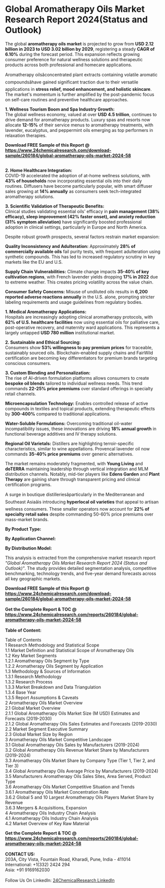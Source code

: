 <h1>Global Aromatherapy Oils Market Research Report 2024(Status and Outlook)</h1><p>The global <strong>aromatherapy oils market</strong> is projected to grow from <strong>USD 2.12 billion in 2023 to USD 3.02 billion by 2029</strong>, registering a steady <strong>CAGR of 6.10%</strong> during the forecast period. This expansion reflects growing consumer preference for natural wellness solutions and therapeutic products across both professional and homecare applications.</p><p>Aromatherapy oilsâconcentrated plant extracts containing volatile aromatic compoundsâhave gained significant traction due to their versatile applications in <strong>stress relief, mood enhancement, and holistic skincare</strong>. The market's momentum is further amplified by the post-pandemic focus on self-care routines and preventive healthcare approaches.</p><p><strong>1. Wellness Tourism Boom and Spa Industry Growth:</strong><br>
The global wellness economy, valued at over <strong>USD 4.5 trillion</strong>, continues to drive demand for aromatherapy products. Luxury spas and resorts now allocate <strong>12-15%</strong> of their service menus to aromatherapy treatments, with lavender, eucalyptus, and peppermint oils emerging as top performers in relaxation therapies.</p><div><b>Download FREE Sample of this Report @ 
            <a href="https://www.24chemicalresearch.com/download-sample/260184/global-aromatherapy-oils-market-2024-58">
            https://www.24chemicalresearch.com/download-sample/260184/global-aromatherapy-oils-market-2024-58</a></b></div><br><p><strong>2. Home Healthcare Integration:</strong><br>
COVID-19 accelerated the adoption of at-home wellness solutions, with <strong>43% of households</strong> now incorporating essential oils into their daily routines. Diffusers have become particularly popular, with smart diffuser sales growing at <strong>14% annually</strong> as consumers seek tech-integrated aromatherapy solutions.</p><p><strong>3. Scientific Validation of Therapeutic Benefits:</strong><br>
Clinical studies validating essential oils' efficacy in <strong>pain management (38% efficacy), sleep improvement (42% faster onset), and anxiety reduction (31% symptom alleviation)</strong> have significantly boosted professional adoption in clinical settings, particularly in Europe and North America.</p><p>Despite robust growth prospects, several factors restrain market expansion:</p><p><strong>Quality Inconsistency and Adulteration:</strong> Approximately <strong>28% of commercially available oils</strong> fail purity tests, with frequent adulteration using synthetic compounds. This has led to increased regulatory scrutiny in key markets like the EU and U.S.</p><p><strong>Supply Chain Vulnerabilities:</strong> Climate change impacts <strong>35-40% of key cultivation regions</strong>, with French lavender yields dropping <strong>17% in 2022</strong> due to extreme weather. This creates pricing volatility across the value chain.</p><p><strong>Consumer Safety Concerns:</strong> Misuse of undiluted oils results in <strong>6,200 reported adverse reactions annually</strong> in the U.S. alone, prompting stricter labeling requirements and usage guidelines from regulatory bodies.</p><p><strong>1. Medical Aromatherapy Applications:</strong><br>
Hospitals are increasingly adopting clinical aromatherapy protocols, with <strong>62% of U.S. healthcare facilities</strong> now using essential oils for palliative care, post-operative recovery, and maternity ward applications. This represents a largely untapped <strong>USD 780 million</strong> institutional market.</p><p><strong>2. Sustainable and Ethical Sourcing:</strong><br>
Consumers show <strong>53% willingness to pay premium prices</strong> for traceable, sustainably sourced oils. Blockchain-enabled supply chains and FairWild certification are becoming key differentiators for premium brands targeting conscious consumers.</p><p><strong>3. Custom Blending and Personalization:</strong><br>
The rise of AI-driven formulation platforms allows consumers to create <strong>bespoke oil blends</strong> tailored to individual wellness needs. This trend commands <strong>22-25% price premiums</strong> over standard offerings in specialty retail channels.</p><p><strong>Microencapsulation Technology:</strong> Enables controlled release of active compounds in textiles and topical products, extending therapeutic effects by <strong>300-400%</strong> compared to traditional applications.</p><p><strong>Water-Soluble Formulations:</strong> Overcoming traditional oil-water incompatibility issues, these innovations are driving <strong>18% annual growth</strong> in functional beverage additives and IV therapy solutions.</p><p><strong>Regional Oil Varietals:</strong> Distillers are highlighting terroir-specific characteristics, similar to wine appellations. Provencal lavender oil now commands <strong>35-40% price premiums</strong> over generic alternatives.</p><p>The market remains moderately fragmented, with <strong>Young Living</strong> and <strong>doTERRA</strong> maintaining leadership through vertical integration and MLM distribution channels. Notably, mid-tier players like <strong>Edens Garden</strong> and <strong>Plant Therapy</strong> are gaining share through transparent pricing and clinical certification programs.</p><p>A surge in boutique distilleriesâparticularly in the Mediterranean and Southeast Asiaâis introducing <strong>hyperlocal oil varieties</strong> that appeal to artisan wellness consumers. These smaller operators now account for <strong>22% of specialty retail sales</strong> despite commanding 50-60% price premiums over mass-market brands.</p><p><strong>By Product Type:</strong></p><p><strong>By Application Channel:</strong></p><p><strong>By Distribution Model:</strong></p><p>This analysis is extracted from the comprehensive market research report <em>"Global Aromatherapy Oils Market Research Report 2024 (Status and Outlook)"</em>. The study provides detailed segmentation analysis, competitive benchmarking, technology trends, and five-year demand forecasts across all key geographic markets.</p><div><b>Download FREE Sample of this Report @ 
            <a href="https://www.24chemicalresearch.com/download-sample/260184/global-aromatherapy-oils-market-2024-58">
            https://www.24chemicalresearch.com/download-sample/260184/global-aromatherapy-oils-market-2024-58</a></b></div><br><div><b>Get the Complete Report & TOC @ 
            <a href="https://www.24chemicalresearch.com/reports/260184/global-aromatherapy-oils-market-2024-58">
            https://www.24chemicalresearch.com/reports/260184/global-aromatherapy-oils-market-2024-58</a></b></div><br>
            <b>Table of Content:</b><p>Table of Contents<br />
1 Research Methodology and Statistical Scope<br />
1.1 Market Definition and Statistical Scope of Aromatherapy Oils<br />
1.2 Key Market Segments<br />
1.2.1 Aromatherapy Oils Segment by Type<br />
1.2.2 Aromatherapy Oils Segment by Application<br />
1.3 Methodology & Sources of Information<br />
1.3.1 Research Methodology<br />
1.3.2 Research Process<br />
1.3.3 Market Breakdown and Data Triangulation<br />
1.3.4 Base Year<br />
1.3.5 Report Assumptions & Caveats<br />
2 Aromatherapy Oils Market Overview<br />
2.1 Global Market Overview<br />
2.1.1 Global Aromatherapy Oils Market Size (M USD) Estimates and Forecasts (2019-2030)<br />
2.1.2 Global Aromatherapy Oils Sales Estimates and Forecasts (2019-2030)<br />
2.2 Market Segment Executive Summary<br />
2.3 Global Market Size by Region<br />
3 Aromatherapy Oils Market Competitive Landscape<br />
3.1 Global Aromatherapy Oils Sales by Manufacturers (2019-2024)<br />
3.2 Global Aromatherapy Oils Revenue Market Share by Manufacturers (2019-2024)<br />
3.3 Aromatherapy Oils Market Share by Company Type (Tier 1, Tier 2, and Tier 3)<br />
3.4 Global Aromatherapy Oils Average Price by Manufacturers (2019-2024)<br />
3.5 Manufacturers Aromatherapy Oils Sales Sites, Area Served, Product Type<br />
3.6 Aromatherapy Oils Market Competitive Situation and Trends<br />
3.6.1 Aromatherapy Oils Market Concentration Rate<br />
3.6.2 Global 5 and 10 Largest Aromatherapy Oils Players Market Share by Revenue<br />
3.6.3 Mergers & Acquisitions, Expansion<br />
4 Aromatherapy Oils Industry Chain Analysis<br />
4.1 Aromatherapy Oils Industry Chain Analysis<br />
4.2 Market Overview of Key Raw Material</p><div><b>Get the Complete Report & TOC @ 
            <a href="https://www.24chemicalresearch.com/reports/260184/global-aromatherapy-oils-market-2024-58">
            https://www.24chemicalresearch.com/reports/260184/global-aromatherapy-oils-market-2024-58</a></b></div><br><b>CONTACT US:</b><br>
            203A, City Vista, Fountain Road, Kharadi, Pune, India - 411014<br>
            International: +1(332) 2424 294<br>
            Asia: +91 9169162030 <br><br>
            Follow Us On LinkedIn: <a href="https://www.linkedin.com/company/24chemicalresearch/">24ChemicalResearch LinkedIn</a>